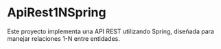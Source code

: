 # ApiRest1NSpring
Este proyecto implementa una API REST utilizando Spring, diseñada para manejar relaciones 1-N entre entidades.
